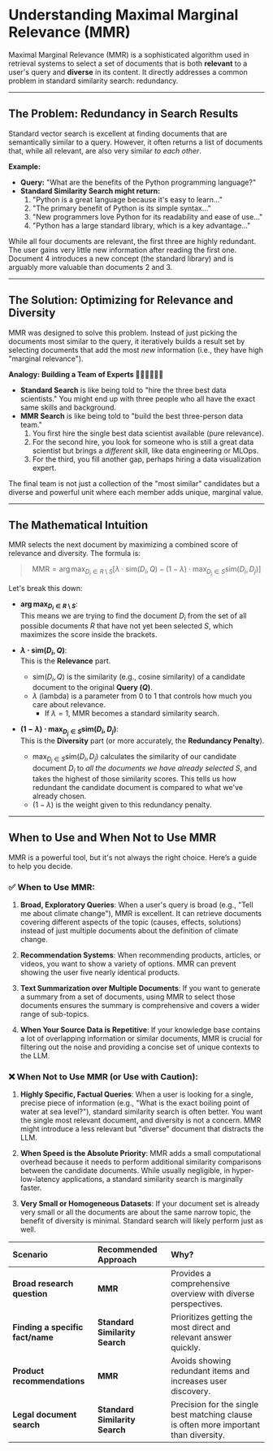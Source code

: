 # Understanding Maximal Marginal Relevance (MMR)

Maximal Marginal Relevance (MMR) is a sophisticated algorithm used in retrieval systems to select a set of documents that is both **relevant** to a user's query and **diverse** in its content. It directly addresses a common problem in standard similarity search: redundancy.

---

## The Problem: Redundancy in Search Results

Standard vector search is excellent at finding documents that are semantically similar to a query. However, it often returns a list of documents that, while all relevant, are also very similar *to each other*.

**Example:**
- **Query:** "What are the benefits of the Python programming language?"
- **Standard Similarity Search might return:**
  1.  "Python is a great language because it's easy to learn..."
  2.  "The primary benefit of Python is its simple syntax..."
  3.  "New programmers love Python for its readability and ease of use..."
  4.  "Python has a large standard library, which is a key advantage..."

While all four documents are relevant, the first three are highly redundant. The user gains very little new information after reading the first one. Document 4 introduces a new concept (the standard library) and is arguably more valuable than documents 2 and 3.

---

## The Solution: Optimizing for Relevance and Diversity

MMR was designed to solve this problem. Instead of just picking the documents most similar to the query, it iteratively builds a result set by selecting documents that add the most *new* information (i.e., they have high "marginal relevance").

**Analogy: Building a Team of Experts 🧑‍🔬👩‍💻🧑‍💼**

-   **Standard Search** is like being told to "hire the three best data scientists." You might end up with three people who all have the exact same skills and background.
-   **MMR Search** is like being told to "build the best three-person data team."
    1.  You first hire the single best data scientist available (pure relevance).
    2.  For the second hire, you look for someone who is still a great data scientist but brings a *different* skill, like data engineering or MLOps.
    3.  For the third, you fill another gap, perhaps hiring a data visualization expert.

The final team is not just a collection of the "most similar" candidates but a diverse and powerful unit where each member adds unique, marginal value.

---

## The Mathematical Intuition

MMR selects the next document by maximizing a combined score of relevance and diversity. The formula is:

> $$
> \text{MMR} = \arg \max_{D_i \in R \setminus S} \left[ \lambda \cdot \text{sim}(D_i, Q) - (1 - \lambda) \cdot \max_{D_j \in S} \text{sim}(D_i, D_j) \right]
> $$

Let's break this down:

* **$\arg \max_{D_i \in R \setminus S}$**:  
  This means we are trying to find the document $D_i$ from the set of all possible documents $R$ that have not yet been selected $S$, which maximizes the score inside the brackets.

* **$\lambda \cdot \text{sim}(D_i, Q)$**:  
  This is the **Relevance** part.  
  - $\text{sim}(D_i, Q)$ is the similarity (e.g., cosine similarity) of a candidate document to the original **Query ($Q$)**.  
  - $\lambda$ (lambda) is a parameter from $0$ to $1$ that controls how much you care about relevance.  
    - If $\lambda = 1$, MMR becomes a standard similarity search.

* **$(1 - \lambda) \cdot \max_{D_j \in S} \text{sim}(D_i, D_j)$**:  
  This is the **Diversity** part (or more accurately, the **Redundancy Penalty**).  
  - $\max_{D_j \in S} \text{sim}(D_i, D_j)$ calculates the similarity of our candidate document $D_i$ to *all the documents we have already selected* $S$, and takes the highest of those similarity scores. This tells us how redundant the candidate document is compared to what we've already chosen.  
  - $(1 - \lambda)$ is the weight given to this redundancy penalty.

---

## When to Use and When Not to Use MMR

MMR is a powerful tool, but it's not always the right choice. Here’s a guide to help you decide.

### ✅ When to Use MMR:

1.  **Broad, Exploratory Queries**: When a user's query is broad (e.g., "Tell me about climate change"), MMR is excellent. It can retrieve documents covering different aspects of the topic (causes, effects, solutions) instead of just multiple documents about the definition of climate change.

2.  **Recommendation Systems**: When recommending products, articles, or videos, you want to show a variety of options. MMR can prevent showing the user five nearly identical products.

3.  **Text Summarization over Multiple Documents**: If you want to generate a summary from a set of documents, using MMR to select those documents ensures the summary is comprehensive and covers a wider range of sub-topics.

4.  **When Your Source Data is Repetitive**: If your knowledge base contains a lot of overlapping information or similar documents, MMR is crucial for filtering out the noise and providing a concise set of unique contexts to the LLM.

### ❌ When Not to Use MMR (or Use with Caution):

1.  **Highly Specific, Factual Queries**: When a user is looking for a single, precise piece of information (e.g., "What is the exact boiling point of water at sea level?"), standard similarity search is often better. You want the single most relevant document, and diversity is not a concern. MMR might introduce a less relevant but "diverse" document that distracts the LLM.

2.  **When Speed is the Absolute Priority**: MMR adds a small computational overhead because it needs to perform additional similarity comparisons between the candidate documents. While usually negligible, in hyper-low-latency applications, a standard similarity search is marginally faster.

3.  **Very Small or Homogeneous Datasets**: If your document set is already very small or all the documents are about the same narrow topic, the benefit of diversity is minimal. Standard search will likely perform just as well.

| Scenario | Recommended Approach | Why? |
| :--- | :--- | :--- |
| **Broad research question** | **MMR** | Provides a comprehensive overview with diverse perspectives. |
| **Finding a specific fact/name** | **Standard Similarity Search** | Prioritizes getting the most direct and relevant answer quickly. |
| **Product recommendations**| **MMR** | Avoids showing redundant items and increases user discovery. |
| **Legal document search** | **Standard Similarity Search** | Precision for the single best matching clause is often more important than diversity. |
